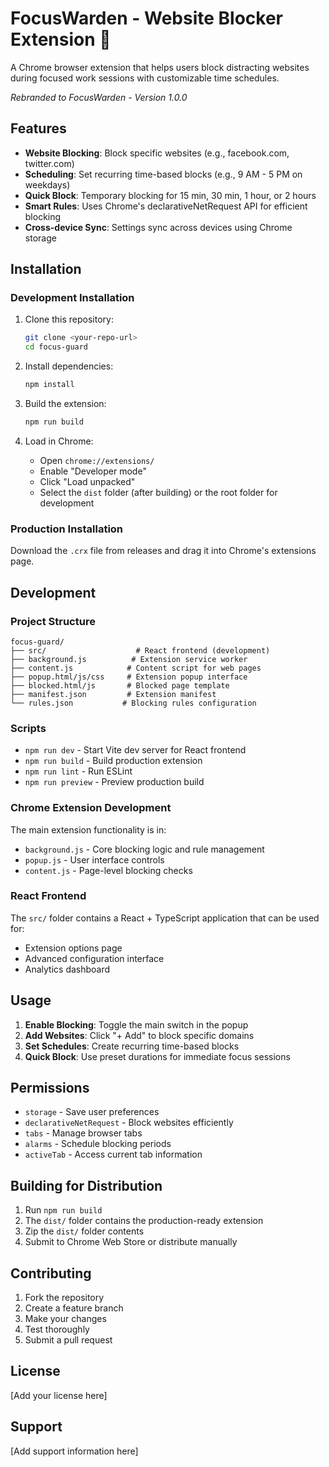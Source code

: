 # FocusWarden - Website Blocker Extension 🚀

A Chrome browser extension that helps users block distracting websites during focused work sessions with customizable time schedules.

*Rebranded to FocusWarden - Version 1.0.0*

## Features

- **Website Blocking**: Block specific websites (e.g., facebook.com, twitter.com)
- **Scheduling**: Set recurring time-based blocks (e.g., 9 AM - 5 PM on weekdays)
- **Quick Block**: Temporary blocking for 15 min, 30 min, 1 hour, or 2 hours
- **Smart Rules**: Uses Chrome's declarativeNetRequest API for efficient blocking
- **Cross-device Sync**: Settings sync across devices using Chrome storage

## Installation

### Development Installation

1. Clone this repository:
   ```bash
   git clone <your-repo-url>
   cd focus-guard
   ```

2. Install dependencies:
   ```bash
   npm install
   ```

3. Build the extension:
   ```bash
   npm run build
   ```

4. Load in Chrome:
   - Open `chrome://extensions/`
   - Enable "Developer mode"
   - Click "Load unpacked"
   - Select the `dist` folder (after building) or the root folder for development

### Production Installation

Download the `.crx` file from releases and drag it into Chrome's extensions page.

## Development

### Project Structure

```
focus-guard/
├── src/                    # React frontend (development)
├── background.js          # Extension service worker
├── content.js            # Content script for web pages
├── popup.html/js/css     # Extension popup interface
├── blocked.html/js       # Blocked page template
├── manifest.json         # Extension manifest
└── rules.json           # Blocking rules configuration
```

### Scripts

- `npm run dev` - Start Vite dev server for React frontend
- `npm run build` - Build production extension
- `npm run lint` - Run ESLint
- `npm run preview` - Preview production build

### Chrome Extension Development

The main extension functionality is in:
- `background.js` - Core blocking logic and rule management
- `popup.js` - User interface controls
- `content.js` - Page-level blocking checks

### React Frontend

The `src/` folder contains a React + TypeScript application that can be used for:
- Extension options page
- Advanced configuration interface
- Analytics dashboard

## Usage

1. **Enable Blocking**: Toggle the main switch in the popup
2. **Add Websites**: Click "+ Add" to block specific domains
3. **Set Schedules**: Create recurring time-based blocks
4. **Quick Block**: Use preset durations for immediate focus sessions

## Permissions

- `storage` - Save user preferences
- `declarativeNetRequest` - Block websites efficiently
- `tabs` - Manage browser tabs
- `alarms` - Schedule blocking periods
- `activeTab` - Access current tab information

## Building for Distribution

1. Run `npm run build`
2. The `dist/` folder contains the production-ready extension
3. Zip the `dist/` folder contents
4. Submit to Chrome Web Store or distribute manually

## Contributing

1. Fork the repository
2. Create a feature branch
3. Make your changes
4. Test thoroughly
5. Submit a pull request

## License

[Add your license here]

## Support

[Add support information here]
